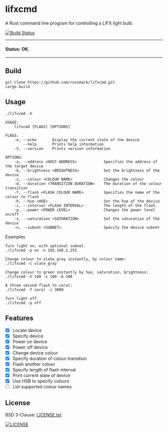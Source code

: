 # lifxcmd

A Rust command line program for controlling a LIFX light bulb.

[![Build Status](https://travis-ci.org/russmack/lifxcmd.svg?branch=master)](https://travis-ci.org/russmack/lifxcmd)

---
#### Status: OK.
----

## Build
```
git clone https://github.com/russmack/lifxcmd.git
cargo build
```

## Usage
```
./lifxcmd -h

USAGE:
    lifxcmd [FLAGS] [OPTIONS]

FLAGS:
    -e, --echo       Display the current state of the device
        --help       Prints help information
    -V, --version    Prints version information

OPTIONS:
    -a, --address <HOST ADDRESS>            Specifies the address of the target device
    -b, --brightness <BRIGHTNESS>           Set the brightness of the device
    -c, --colour <COLOUR NAME>              Changes the colour
    -d, --duration <TRANSITION DURATION>    The duration of the colour transition
    -f, --flash <FLASH COLOUR NAME>         Specifies the name of the colour to flash
    -h, --hue <HUE>                         Set the hue of the device
    -i, --interval <FLASH INTERVAL>         The length of the flash
    -p, --power <POWER LEVEL>               Changes the power level on/off
    -s, --saturation <SATURATION>           Set the saturation of the device
    -n, --subnet <SUBNET>                   Specify the device subnet
```

Examples
```
Turn light on, with optional subnet.
./lifxcmd -p on -n 192.168.1.255

Change colour to slate_gray instantly, by colour name:
./lifxcmd -c slate_gray

Change colour to green instantly by hue, saturation, brightness:
./lifxcmd -h 140 -s 100 -b 100

A three second flash to coral:
./lifxcmd -f coral -i 3000

Turn light off.
./lifxcmd -p off
```

## Features

- [X] Locate device
- [X] Specify device
- [X] Power on device
- [X] Power off device
- [X] Change device colour
- [X] Specify duration of colour transition
- [X] Flash another colour
- [X] Specify length of flash interval
- [X] Print current state of device
- [X] Use HSB to specify colours
- [ ] List supported colour names

## License
BSD 3-Clause: [LICENSE.txt](LICENSE.txt)

[<img alt="LICENSE" src="http://img.shields.io/pypi/l/Django.svg?style=flat-square"/>](LICENSE.txt)
